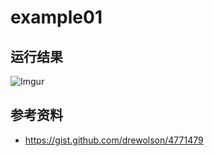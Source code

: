 # example01

## 运行结果
![Imgur](https://i.imgur.com/tH8rlEc.png)

## 参考资料
 - https://gist.github.com/drewolson/4771479